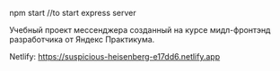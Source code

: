 npm start //to start express server

Учебный проект мессенджера созданный на курсе мидл-фронтэнд разработчика от Яндекс Практикума.

Netlify: https://suspicious-heisenberg-e17dd6.netlify.app
